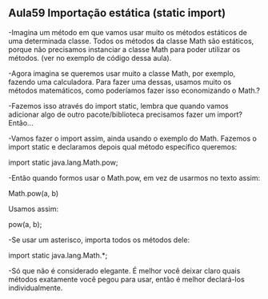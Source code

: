 ## Aula59 Importação estática (static import)

-Imagina um método em que vamos usar muito os métodos estáticos de uma determinada classe. Todos os métodos da classe Math são estáticos, porque não precisamos instanciar a classe Math para poder utilizar os métodos. (ver no exemplo de código dessa aula).

-Agora imagina se queremos usar muito a classe Math, por exemplo, fazendo uma calculadora. Para fazer uma dessas, usamos muito os métodos matemáticos, como poderíamos fazer isso economizando o Math.?

-Fazemos isso através do import static, lembra que quando vamos adicionar algo de outro pacote/biblioteca precisamos fazer um import? Então...

-Vamos fazer o import assim, ainda usando o exemplo do Math. Fazemos o import static e declaramos depois qual método específico queremos:

import static java.lang.Math.pow;

-Então quando formos usar o Math.pow, em vez de usarmos no texto assim:

Math.pow(a, b)

Usamos assim:

pow(a, b);

-Se usar um asterisco, importa todos os métodos dele:

import static java.lang.Math.*;

-Só que não é considerado elegante. É melhor você deixar claro quais métodos exatamente você pegou para usar, então é melhor declará-los individualmente.
